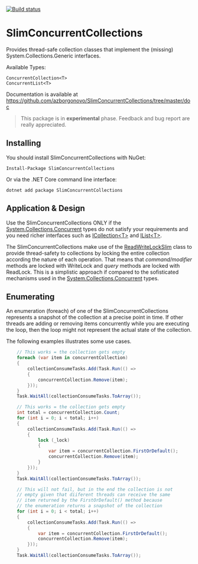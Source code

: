 [![Build status](https://ci.appveyor.com/api/projects/status/jxt45i2v4xnyw881?svg=true)](https://ci.appveyor.com/project/AndreBorgonovo/slimconcurrentcollections)

# SlimConcurrentCollections
Provides thread-safe collection classes that implement the (missing) System.Collections.Generic interfaces.

Available Types:

    ConcurrentCollection<T>
    ConcurrentList<T>

Documentation is available at https://github.com/azborgonovo/SlimConcurrentCollections/tree/master/doc

> This package is in **experimental** phase. Feedback and bug report are really appreciated.

## Installing

You should install SlimConcurrentCollections with NuGet:

    Install-Package SlimConcurrentCollections

Or via the .NET Core command line interface:

    dotnet add package SlimConcurrentCollections

## Application & Design

Use the SlimConcurrentCollections ONLY if the [System.Collections.Concurrent](https://docs.microsoft.com/en-us/dotnet/api/system.collections.concurrent) types do not satisfy your requirements and you need richer interfaces such as [ICollection&lt;T&gt;](https://docs.microsoft.com/en-us/dotnet/api/system.collections.generic.icollection-1) and [IList&lt;T&gt;](https://docs.microsoft.com/en-us/dotnet/api/system.collections.generic.ilist-1).

The SlimConcurrentCollections make use of the [ReadWriteLockSlim](https://docs.microsoft.com/en-us/dotnet/api/system.threading.readerwriterlockslim) class to provide thread-safety to collections by locking the entire collection according the nature of each operation. That means that *command/modifier* methods are locked with WriteLock and *query* methods are locked with ReadLock. This is a simplistic approach if compared to the sofisticated mechanisms used in the [System.Collections.Concurrent](https://docs.microsoft.com/en-us/dotnet/api/system.collections.concurrent) types.

## Enumerating

An enumeration (foreach) of one of the SlimConcurrentCollections represents a snapshot of the collection at a precise point in time. If other threads are adding or removing items concurrently while you are executing the loop, then the loop might not represent the actual state of the collection.

The following examples illustrates some use cases.

```csharp
    // This works = the collection gets empty
    foreach (var item in concurrentCollection)
    {
        collectionConsumeTasks.Add(Task.Run(() =>
        {
            concurrentCollection.Remove(item);
        }));
    }
    Task.WaitAll(collectionConsumeTasks.ToArray());
```

```csharp
    // This works = the collection gets empty
    int total = concurrentCollection.Count;
    for (int i = 0; i < total; i++)
    {
        collectionConsumeTasks.Add(Task.Run(() =>
        {
            lock (_lock)
            {
                var item = concurrentCollection.FirstOrDefault();
                concurrentCollection.Remove(item);
            }
        }));
    }
    Task.WaitAll(collectionConsumeTasks.ToArray());
```

```csharp
    // This will not fail, but in the end the collection is not
    // empty given that diiferent threads can receive the same
    // item returned by the FirstOrDefault() method because
    // the enumeration returns a snapshot of the collection
    for (int i = 0; i < total; i++)
    {
        collectionConsumeTasks.Add(Task.Run(() =>
        {
            var item = concurrentCollection.FirstOrDefault();
            concurrentCollection.Remove(item);
        }));
    }
    Task.WaitAll(collectionConsumeTasks.ToArray());
```
